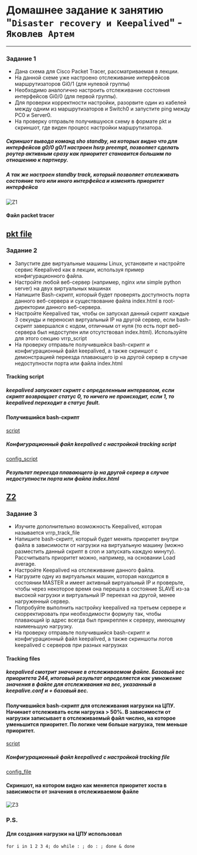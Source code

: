 # Домашнее задание к занятию "`Disaster recovery и Keepalived`" - `Яковлев Артем`
---

### Задание 1
* Дана схема для Cisco Packet Tracer, рассматриваемая в лекции.
* На данной схеме уже настроено отслеживание интерфейсов маршрутизаторов Gi0/1 (для нулевой группы)
* Необходимо аналогично настроить отслеживание состояния интерфейсов Gi0/0 (для первой группы).
* Для проверки корректности настройки, разорвите один из кабелей между одним из маршрутизаторов и Switch0 и запустите ping между PC0 и Server0.
* На проверку отправьте получившуюся схему в формате pkt и скриншот, где виден процесс настройки маршрутизатора.

##### Скриншот вывода команд sho standby, на которых видно что для интерфейсов g0/0 g0/1 настроен hsrp preempt, позволяет сделать роутер активным сразу как приоритет становится большим по отношению к партнеру.
##### А так же настроен  standby track, который позволяет отслеживать состояние того или иного интерфейса и изменять приоритет интерфейса
![Z1](https://github.com/temagraf/DR_Keepalived/blob/main/Z1.PNG)
#### Файл packet tracer
[pkt file](https://github.com/temagraf/DR_Keepalived/blob/main/hsrp_advanced_Z1.pkt)
---

### Задание 2
* Запустите две виртуальные машины Linux, установите и настройте сервис Keepalived как в лекции, используя пример конфигурационного файла.
* Настройте любой веб-сервер (например, nginx или simple python server) на двух виртуальных машинах
* Напишите Bash-скрипт, который будет проверять доступность порта данного веб-сервера и существование файла index.html в root-директории данного веб-сервера.
* Настройте Keepalived так, чтобы он запускал данный скрипт каждые 3 секунды и переносил виртуальный IP на другой сервер, если bash-скрипт завершался с кодом, отличным от нуля (то есть порт веб-сервера был недоступен или отсутствовал index.html). Используйте для этого секцию vrrp_script
* На проверку отправьте получившейся bash-скрипт и конфигурационный файл keepalived, а также скриншот с демонстрацией переезда плавающего ip на другой сервер в случае недоступности порта или файла index.html

#### Tracking script
##### keepalived запускает скрипт с определенным интервалом, если скрипт возвращает статус 0, то ничего не происходит, если 1, то keepalived переходит в статус fault.
#### Получившийся bash-скрипт
[script](https://github.com/temagraf/DR_Keepalived/blob/main/nginx_recovery.sh)
##### Конфигурационный файл keepalived с настройкой tracking script
[config_script](https://github.com/temagraf/DR_Keepalived/blob/main/keepalived.conf)
##### Результат переезда плавающего ip на другой сервер в случае недоступности порта или файла index.html
[Z2](https://github.com/temagraf/DR_Keepalived/blob/main/Z2.PNG)
---

### Задание 3
* Изучите дополнительно возможность Keepalived, которая называется vrrp_track_file
* Напишите bash-скрипт, который будет менять приоритет внутри файла в зависимости от нагрузки на виртуальную машину (можно разместить данный скрипт в cron и запускать каждую минуту). Рассчитывать приоритет можно, например, на основании Load average.
* Настройте Keepalived на отслеживание данного файла.
* Нагрузите одну из виртуальных машин, которая находится в состоянии MASTER и имеет активный виртуальный IP и проверьте, чтобы через некоторое время она перешла в состояние SLAVE из-за высокой нагрузки и виртуальный IP переехал на другой, менее нагруженный сервер.
* Попробуйте выполнить настройку keepalived на третьем сервере и скорректировать при необходимости формулу так, чтобы плавающий ip адрес всегда был прикреплен к серверу, имеющему наименьшую нагрузку.
* На проверку отправьте получившийся bash-скрипт и конфигурационный файл keepalived, а также скриншоты логов keepalived с серверов при разных нагрузках

#### Tracking files
##### keepalived смотрит значение в отслеживаемом файле. Базовый вес приоритета 244, итоговый результат определяется как умножение значения в файле для отслеживания на вес, указанный в keepalive.conf и + базовый вес.
#### Получившийся bash-скрипт для отслеживания нагрузки на ЦПУ. Начинает отслеживать если нагрузка > 50%. В зависимости от нагрузки записывает в отслеживаемый файл числно, на которое уменьшится приоритет. По логике чем больше нагрузка, тем меньше приоритет.
[script](https://github.com/temagraf/DR_Keepalived/blob/main/track_script.sh)
##### Конфигурационный файл keepalived с настройкой tracking file
[config_file](https://github.com/temagraf/DR_Keepalived/blob/main/keepalived_track_file.conf)
#### Скриншот, на котором видно как меняется приоритет хоста в зависимости от значения в отслеживаемом файле
![Z3](https://github.com/temagraf/DR_Keepalived/blob/main/Z3.PNG)

### P.S.
#### Для создания нагрузки на ЦПУ использовал 
```
for i in 1 2 3 4; do while : ; do : ; done & done
```
